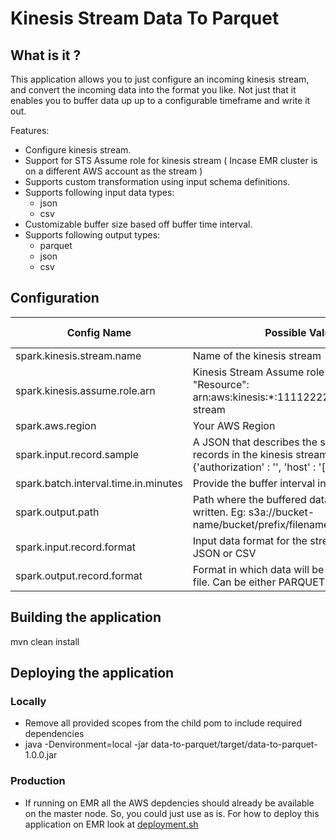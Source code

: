 # Kinesis Stream Data To Parquet

## What is it ?

This application allows you to just configure an incoming kinesis stream,
and convert the incoming data into the format you like. Not just that
it enables you to buffer data up up to a configurable timeframe and write it out.

Features:

* Configure kinesis stream.
* Support for STS Assume role for kinesis stream ( Incase EMR cluster is on a different
 AWS account as the stream )
* Supports  custom transformation using input schema definitions.
* Supports following input data types:
  - json
  - csv
* Customizable buffer size based off buffer time interval.
* Supports following output types:
    - parquet
    - json
    - csv

## Configuration

| Config Name                                        | Possible Values                                                                                                                                                | Data Type              |
|----------------------------------------------------|----------------------------------------------------------------------------------------------------------------------------------------------------------------|------------------------|
| spark.kinesis.stream.name                          | Name of the kinesis stream                                                                                                                                     | String                 |
| spark.kinesis.assume.role.arn                      | Kinesis Stream Assume role arn. Eg: "Resource": arn:aws:kinesis:*:111122223333:stream/my-stream                                                                | String                 |
| spark.aws.region                                   | Your AWS Region                                                                                                                                                | String                 |
| spark.input.record.sample                          | A JSON that describes the schema of the input records in the kinesis stream. Example: "{'authorization' : '', 'host' : '['abc', 'def']'}"                      | String                 |
| spark.batch.interval.time.in.minutes               | Provide the buffer interval in minutes.                                                                                                                        | String                 |
| spark.output.path                                  | Path where the buffered data needs to be written. Eg: s3a://bucket-name/bucket/prefix/filename                                                                 | String                 |
| spark.input.record.format                          | Input data format for the stream can be either JSON or CSV                                                                                                     | String                 |
| spark.output.record.format                         | Format in which data will be written out to the file. Can be either PARQUET or JSON or CSV                                                                     | String                 |


## Building the application

mvn clean install

## Deploying the application

### Locally

* Remove all provided scopes from the child pom to include required dependencies
* java -Denvironment=local -jar data-to-parquet/target/data-to-parquet-1.0.0.jar

### Production

* If running on EMR all the AWS depdencies should already be available
on the master node. So, you could just use as is. For how to deploy this application
on EMR look at [deployment.sh](scripts/deployment.sh)